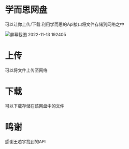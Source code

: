 # 学而思网盘
可以让你上传/下载
利用学而思的Api接口将文件存储到网络之中


![屏幕截图 2022-11-13 192405](https://user-images.githubusercontent.com/99065905/201519272-a40a0379-5b1c-4eed-a63f-9f538063f40c.png)

# 上传
可以将文件上传至网络

# 下载
可以下载存储在该网盘中的文件

# 鸣谢
感谢王若宇找到的API
